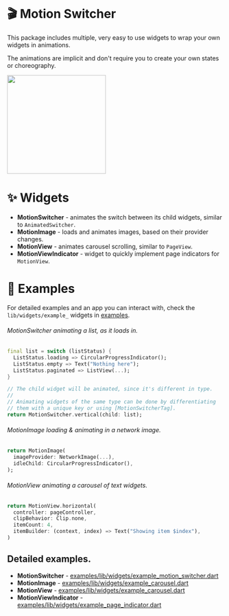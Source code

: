 # 🎬 Motion Switcher

This package includes multiple, very easy to use widgets to wrap your own widgets in animations.

The animations are implicit and don't require you to create your own states or choreography.

<image width="230" src="https://github.com/volskaya/motion_switcher.flutter/assets/38878482/b54c2c3d-7c7a-4607-9fb2-3c172f3ec88e"/>

# ✨ Widgets

- **MotionSwitcher** - animates the switch between its child widgets, similar to `AnimatedSwitcher`.
- **MotionImage** - loads and animates images, based on their provider changes.
- **MotionView** - animates carousel scrolling, similar to `PageView`.
- **MotionViewIndicator** - widget to quickly implement page indicators for `MotionView`.

# 🎁 Examples

For detailed examples and an app you can interact with, check the `lib/widgets/example_` widgets in [examples](https://github.com/volskaya/motion_switcher.flutter/tree/main/example/lib/widgets).

###### MotionSwitcher animating a list, as it loads in.

```dart
final list = switch (listStatus) {
  ListStatus.loading => CircularProgressIndicator();
  ListStatus.empty => Text("Nothing here");
  ListStatus.paginated => ListView(...);
}

// The child widget will be animated, since it's different in type.
//
// Animating widgets of the same type can be done by differentiating
// them with a unique key or using [MotionSwitcherTag].
return MotionSwitcher.vertical(child: list);
```

###### MotionImage loading & animating in a network image.

```dart
return MotionImage(
  imageProvider: NetworkImage(...),
  idleChild: CircularProgressIndicator(),
);
```

###### MotionView animating a carousel of text widgets.

```dart
return MotionView.horizontal(
  controller: pageController,
  clipBehavior: Clip.none,
  itemCount: 4,
  itemBuilder: (context, index) => Text("Showing item $index"),
)
```

## Detailed examples.

- **MotionSwitcher** - [examples/lib/widgets/example_motion_switcher.dart](https://github.com/volskaya/motion_switcher.flutter/blob/main/example/lib/widgets/example_motion_switcher.dart)
- **MotionImage** - [examples/lib/widgets/example_carousel.dart](https://github.com/volskaya/motion_switcher.flutter/blob/main/example/lib/widgets/example_carousel.dart)
- **MotionView** - [examples/lib/widgets/example_carousel.dart](https://github.com/volskaya/motion_switcher.flutter/blob/main/example/lib/widgets/example_carousel.dart)
- **MotionViewIndicator** - [examples/lib/widgets/example_page_indicator.dart](https://github.com/volskaya/motion_switcher.flutter/blob/main/example/lib/widgets/example_page_indicator.dart)
